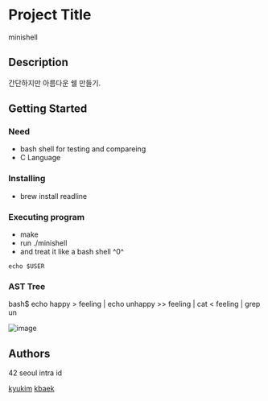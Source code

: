 
# Project Title

minishell


## Description

간단하지만 아름다운 쉘 만들기.

## Getting Started

### Need

* bash shell for testing and compareing
* C Language

### Installing

* brew install readline

### Executing program

* make
* run ./minishell
* and treat it like a bash shell ^0^
```
echo $USER
```
### AST Tree

bash$ echo happy > feeling | echo unhappy >> feeling | cat < feeling | grep un

![image](https://user-images.githubusercontent.com/69143394/161373344-b5dafe66-8397-4de2-8bac-5719ffbd6aba.png)


## Authors

42 seoul intra id

[kyukim](https://profile.intra.42.fr/users/kyukim)
[kbaek](https://profile.intra.42.fr/users/kbaek)

